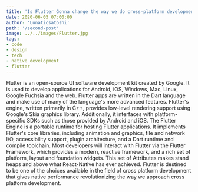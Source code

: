 ```yaml
---
title: 'Is Flutter Gonna change the way we do cross-platform development?'
date: 2020-06-05 07:00:00
author: 'Lunaticsatoshi'
path: '/second-post'
image: ../../images/Flutter.jpg
tags:
- code
- design
- tech
- native development
- flutter
---
```


Flutter is an open-source UI software development kit created by Google. It is used to develop applications for Android, iOS, Windows, Mac, Linux, Google Fuchsia and the web.
Flutter apps are written in the Dart language and make use of many of the language's more advanced features. Flutter's engine, written primarily in C++, provides low-level rendering support using Google's Skia graphics library. Additionally, it interfaces with platform-specific SDKs such as those provided by Android and iOS. The Flutter Engine is a portable runtime for hosting Flutter applications. It implements Flutter's core libraries, including animation and graphics, file and network I/O, accessibility support, plugin architecture, and a Dart runtime and compile toolchain. Most developers will interact with Flutter via the Flutter Framework, which provides a modern, reactive framework, and a rich set of platform, layout and foundation widgets. This set of Attributes makes stand heaps and above what React-Native has ever achieved.
Flutter is destined to be one of the choices available in the field of cross platform development that gives native performance revolutionizing the way we approach cross platform development.